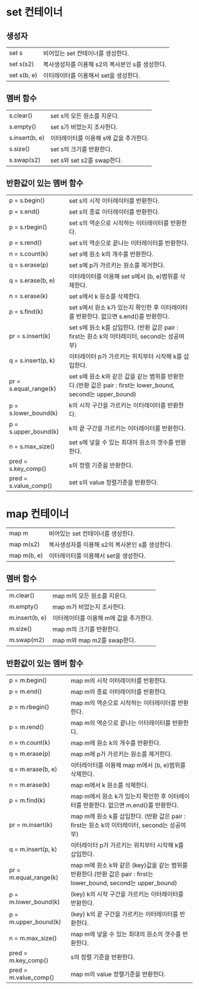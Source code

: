 # set 컨테이너

## 생성자

|             |                              |
| :---------- | :--------------------------- |
| set s       | 비어있는 set 컨테이너를 생성한다.         |
| set s(s2)   | 복사생성자를 이용해 s2의 복사본인 s를 생성한다. |
| set s(b, e) | 이터레이터를 이용해서 set을 생성한다.       |

## 멤버 함수

|                |                         |
| :------------- | :---------------------- |
| s.clear()      | set s의 모든 원소를 지운다.      |
| s.empty()      | set s가 비었는지 조사한다.       |
| s.insert(b, e) | 이터레이터를 이용해 s에 값을 추가한다.  |
| s.size()       | set s의 크기를 반환한다.        |
| s.swap(s2)     | set s와 set s2를  swap한다. |

## 반환값이 있는 멤버 함수

|                       |                                                                                       |
| :-------------------- | :------------------------------------------------------------------------------------ |
| p = s.begin()         | set s의 시작 이터레이터를 반환한다.                                                                |
| p = s.end()           | set s의 종료 이터레이터를 반환한다.                                                                |
| p = s.rbegin()        | set s의 역순으로 시작하는 이터레이터를 반환한다.                                                         |
| p = s.rend()          | set s의 역순으로 끝나는 이터레이터를 반환한다.                                                          |
| n = s.count(k)        | set s에 원소 k의 개수를 반환한다.                                                                |
| q = s.erase(p)        | set s에 p가 가르키는 원소를 제거한다.                                                              |
| q = s.erase(b, e)     | 이터레이터를 이용해 set s에서 [b, e)범위를 삭제한다.                                                    |
| n = s.erase(k)        | set s에서 k 원소를 삭제한다.                                                                   |
| p = s.find(k)         | set s에서 원소 k가 있는지 확인한 후 이터레이터를 반환한다. 없으면 s.end()를 반환한다.                               |
| pr = s.insert(k)      | set s에 원소 k를 삽입한다. (반환 값은 pair : first는 원소 k의 이터레이터, second는 성공여부)                    |
| q = s.insert(p, k)    | 이터레이터 p가 가르키는 위치부터 시작해 k를 삽입한다.                                                       |
| pr = s.equal_range(k) | set s에 원소 k와 같은 값을 같는 범위를 반환한다.(반환 값은 pair : first는 lower_bound, second는 upper_bound) |
| p = s.lower_bound(k)  | k의 시작 구간을 가르키는 이터레이터를 반환한다.                                                           |
| p = s.upper_bound(k)  | k의 끝 구간을 가르키는 이터레이터를 반환한다.                                                            |
| n = s.max_size()      | set s에 넣을 수 있는 최대의 원소의 갯수를 반환한다.                                                      |
| pred = s.key_comp()   | s의 정렬 기준을 반환한다.                                                                       |
| pred = s.value_comp() | set s의 value 정렬기준을 반환한다.                                                              |

# map 컨테이너

|             |                              |
| :---------- | :--------------------------- |
| map m       | 비어있는 set 컨테이너를 생성한다.         |
| map m(s2)   | 복사생성자를 이용해 s2의 복사본인 s를 생성한다. |
| map m(b, e) | 이터레이터를 이용해서 set을 생성한다.       |

## 멤버 함수

|                |                         |
| :------------- | :---------------------- |
| m.clear()      | map m의 모든 원소를 지운다.      |
| m.empty()      | map m가 비었는지 조사한다.       |
| m.insert(b, e) | 이터레이터를 이용해 m에 값을 추가한다.  |
| m.size()       | map m의 크기를 반환한다.        |
| m.swap(m2)     | map m와 map m2를  swap한다. |

## 반환값이 있는 멤버 함수

|                       |                                                                                            |
| :-------------------- | :----------------------------------------------------------------------------------------- |
| p = m.begin()         | map m의 시작 이터레이터를 반환한다.                                                                     |
| p = m.end()           | map m의 종료 이터레이터를 반환한다.                                                                     |
| p = m.rbegin()        | map m의 역순으로 시작하는 이터레이터를 반환한다.                                                              |
| p = m.rend()          | map m의 역순으로 끝나는 이터레이터를 반환한다.                                                               |
| n = m.count(k)        | map m에 원소 k의 개수를 반환한다.                                                                     |
| q = m.erase(p)        | map m에 p가 가르키는 원소를 제거한다.                                                                   |
| q = m.erase(b, e)     | 이터레이터를 이용해 map m에서 [b, e)범위를 삭제한다.                                                         |
| n = m.erase(k)        | map m에서 k 원소를 삭제한다.                                                                        |
| p = m.find(k)         | map m에서 원소 k가 있는지 확인한 후 이터레이터를 반환한다. 없으면 m.end()를 반환한다.                                    |
| pr = m.insert(k)      | map m에 원소 k를 삽입한다. (반환 값은 pair : first는 원소 k의 이터레이터, second는 성공여부)                         |
| q = m.insert(p, k)    | 이터레이터 p가 가르키는 위치부터 시작해 k를 삽입한다.                                                            |
| pr = m.equal_range(k) | map m에 원소 k와 같은 (key)값을 같는 범위를 반환한다.(반환 값은 pair : first는 lower_bound, second는 upper_bound) |
| p = m.lower_bound(k)  | (key) k의 시작 구간을 가르키는 이터레이터를 반환한다.                                                          |
| p = m.upper_bound(k)  | (key) k의 끝 구간을 가르키는 이터레이터를 반환한다.                                                           |
| n = m.max_size()      | map m에 넣을 수 있는 최대의 원소의 갯수를 반환한다.                                                           |
| pred = m.key_comp()   | s의 정렬 기준을 반환한다.                                                                            |
| pred = m.value_comp() | map m의 value 정렬기준을 반환한다.                                                                   |